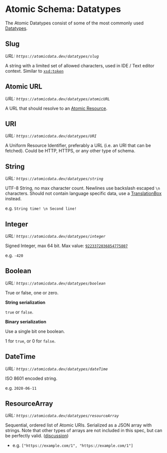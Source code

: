 # Atomic Schema: Datatypes

The Atomic Datatypes consist of some of the most commonly used [Datatypes](classes.md#Datatype).

## Slug

_URL: `https://atomicdata.dev/datatypes/slug`_

A string with a limited set of allowed characters, used in IDE / Text editor context.
Similar to [`xsd:token`](http://books.xmlschemata.org/relaxng/ch19-77319.html)

## Atomic URL

_URL: `https://atomicdata.dev/datatypes/atomicURL`_

A URL that should resolve to an [Atomic Resource](../core/concepts.md#Resource).

## URI

_URL: `https://atomicdata.dev/datatypes/URI`_

A Uniform Resource Identifier, preferably a URL (i.e. an URI that can be fetched).
Could be HTTP, HTTPS, or any other type of schema.

## String

_URL: `https://atomicdata.dev/datatypes/string`_

UTF-8 String, no max character count.
Newlines use backslash escaped `\n` characters.
Should not contain language specific data, use a [TranslationBox](translations.md) instead.

e.g. `String time! \n Second line!`

## Integer

_URL: `https://atomicdata.dev/datatypes/integer`_

Signed Integer, max 64 bit.
Max value: [`9223372036854775807`](https://en.wikipedia.org/wiki/9,223,372,036,854,775,807)

e.g. `-420`

## Boolean

_URL: `https://atomicdata.dev/datatypes/boolean`_

True or false, one or zero.

**String serialization**

`true` or `false`.

**Binary serialization**

Use a single bit one boolean.

1 for `true`, or 0 for `false`.

##  DateTime

_URL: `https://atomicdata.dev/datatypes/dateTime`_

ISO 8601 encoded string.

e.g. `2020-06-11`

## ResourceArray

_URL: `https://atomicdata.dev/datatypes/resourceArray`_

Sequential, ordered list of Atomic URIs.
Serialized as a JSON array with strings.
Note that other types of arrays are not included in this spec, but can be perfectly valid.
([discussion]())

- e.g. `["https://example.com/1", "https://example.com/1"]`
